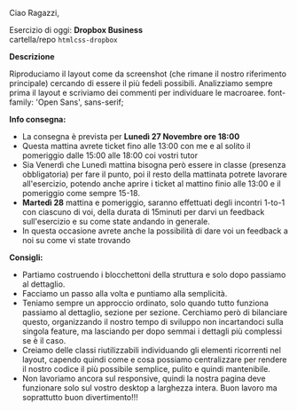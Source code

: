 Ciao Ragazzi,

Esercizio di oggi: **Dropbox Business**  
cartella/repo `htmlcss-dropbox`

**Descrizione**  

Riproduciamo il layout come da screenshot (che rimane il nostro riferimento principale) cercando di essere il più fedeli possibili.
Analizziamo sempre prima il layout e scriviamo dei commenti per individuare le macroaree.
font-family: 'Open Sans', sans-serif;


**Info consegna:**
- La consegna è prevista per **Lunedì 27 Novembre ore 18:00**
- Questa mattina avrete ticket fino alle 13:00 con me e al solito il pomeriggio dalle 15:00 alle 18:00 coi vostri tutor
- Sia Venerdì che Lunedì mattina bisogna però essere in classe (presenza obbligatoria) per fare il punto, poi il resto della mattinata potrete lavorare all'esercizio, potendo anche aprire i ticket al mattino finio alle 13:00 e il pomeriggio come sempre 15-18.
- **Martedì 28** mattina e pomeriggio, saranno effettuati degli incontri 1-to-1 con ciascuno di voi, della durata di 15minuti per darvi un feedback sull'esercizio e su come state andando in generale.
- In questa occasione avrete anche la possibilità di dare voi un feedback a noi su come vi state trovando 


**Consigli:** 

- Partiamo costruendo i blocchettoni della struttura e solo dopo passiamo al dettaglio.
- Facciamo un passo alla volta e puntiamo alla semplicità.
- Teniamo sempre un approccio ordinato, solo quando tutto funziona passiamo al dettaglio, sezione per sezione. Cerchiamo però di bilanciare questo, organizzando il nostro tempo di sviluppo non incartandoci sulla singola feature, ma lasciando per dopo semmai i dettagli più complessi se è il caso.
- Creiamo delle classi riutilizzabili individuando gli elementi ricorrenti nel layout, capendo quindi come e cosa possiamo centralizzare per rendere il nostro codice il più possibile semplice, pulito e quindi mantenibile.
- Non lavoriamo ancora sul responsive, quindi la nostra pagina deve funzionare solo sul vostro desktop a larghezza intera.
Buon lavoro ma soprattutto buon divertimento!!!